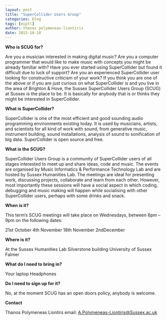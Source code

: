 ```yaml
---
layout: post
title: "SuperCollider Users Group"
categories: blog
tags: [miptl]
author: thanos polymeneas-liontiris
date: 2015-10-18
---
```


**Who is SCUG for?**

Are you a musician interested in making digital music? Are you a computer programmer that would like to make music with concepts you might be already familiar with? Have you ever started using SuperCollider but found it difficult due to luck of support? Are you an experienced SuperCollider user looking for constructive criticism of your work? If you think you are one of the above or if you are just curious on what SuperCollider is and you live in the area of Brighton & Hove, the Sussex SuperCollider Users Group (SCUG) at Sussex is the place to be. It is basically for anybody that is or thinks they might be interested in SuperCollider.


**What is SuperCollider?**

SuperCollider is one of the most efficient and good sounding audio programming environments existing today. It is used by musicians, artists, and scientists for all kind of work with sound, from generative music, instrument building, sound installations, analysis of sound to sonification of big data. SuperCollider is open source and free.


**What is the SCUG?**

SuperCollider Users Group is a community of SuperCollider users of all stages interested to meet up and share ideas, code and music. The events are organised by Music Informatics & Performance Technology Lab and are hosted by Sussex Humanities Lab. The meetings are ideal for presenting work, discussing projects, collaborate and learn from each other. However, most importantly these sessions will have a social aspect in which coding, debugging and music making will happen while socialising with other SuperCollider users, perhaps with some drinks and snack.

 
**When­­ is it?**

This term’s SCUG meetings will take place on Wednesdays, between 6pm – 9pm on the following dates:

21st October
4th November
18th November
2ndDecember

 
**Where is it?**

At the Sussex Humanities Lab
Silverstone building
University of Sussex
Falmer
 

**What do I need to bring in?**

Your laptop
Headphones

**Do I need to sign up for it?**

No, at the moment SCUG has an open doors policy, anybody is welcome.

**Contact**

Thanos Polymeneas Liontirs
email: A.Polymeneas-Liontiris@Sussex.ac.uk
